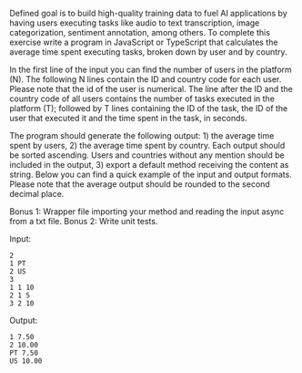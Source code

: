 Defined goal is to build high-quality training data to fuel AI applications by having users executing tasks like audio to text transcription, image categorization, sentiment annotation, among others. To complete this exercise write a program in JavaScript or TypeScript that calculates the average time spent executing tasks, broken down by user and by country.

In the first line of the input you can find the number of users in the platform (N). The following N lines contain the ID and country code for each user. Please note that the id of the user is numerical. The line after the ID and the country code of all users contains the number of tasks executed in the platform (T); followed by T lines containing the ID of the task, the ID of the user that executed it and the time spent in the task, in seconds.

The program should generate the following output: 1) the average time spent by users, 2) the average time spent by country. Each output should be sorted ascending. Users and countries without any mention should be included in the output, 3) export a default method receiving the content as string. Below you can find a quick example of the input and output formats. Please note that the average output should be rounded to the second decimal place.

Bonus 1: Wrapper file importing your method and reading the input async from a txt file.
Bonus 2: Write unit tests.

Input:
```
2
1 PT
2 US
3
1 1 10
2 1 5
3 2 10
```

Output:
```
1 7.50
2 10.00
PT 7.50
US 10.00
```
